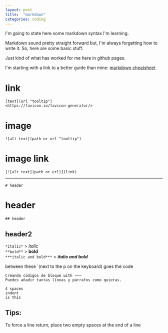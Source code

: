 ```yaml
---
layout: post
title:  "markdown"
categories: coding
---
```


I'm going to state here some markdown syntax I'm learning.

Markdown sound pretty straight forward but, I'm always forgetting how to write it. So, here are some basic stuff.

Just kind of what has worked for me here in github pages.

I'm starting with a link to a better guide than mine:
[markdown cheatsheet](https://github.com/adam-p/markdown-here/wiki/Markdown-Cheatsheet "adam-p markdown cheatsheet")

# link

    [text](url "tooltip")  
    <https://favicon.io/favicon-generator/>

# image

    ![alt text](path or url "tooltip")

# image link

    [![alt text](path or url)](link)

***

`# header`
# header

`## header`
## header2

`*italic*` > *italic*  
`**bold**` > **bold**  
`***italic and bold***` > ***italic and bold***

between these `(next to the p on the keyboard) goes the code

~~~
Creando códigos de bloque with ~~~
Puedes añadir tantas líneas y párrafos como quieras.  
~~~

    4 spaces
	indent
	is this
	
## Tips:

To force a line return, place two empty spaces at the end of a line